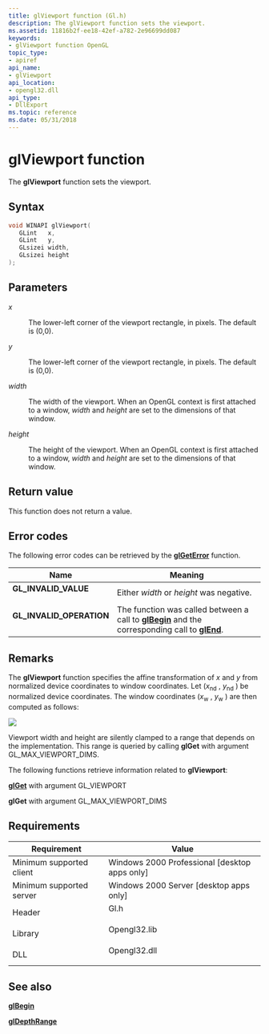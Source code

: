 ```yaml
---
title: glViewport function (Gl.h)
description: The glViewport function sets the viewport.
ms.assetid: 11816b2f-ee18-42ef-a782-2e96699dd087
keywords:
- glViewport function OpenGL
topic_type:
- apiref
api_name:
- glViewport
api_location:
- opengl32.dll
api_type:
- DllExport
ms.topic: reference
ms.date: 05/31/2018
---
```


# glViewport function

The **glViewport** function sets the viewport.

## Syntax


```C++
void WINAPI glViewport(
   GLint   x,
   GLint   y,
   GLsizei width,
   GLsizei height
);
```



## Parameters

<dl> <dt>

*x* 
</dt> <dd>

The lower-left corner of the viewport rectangle, in pixels. The default is (0,0).

</dd> <dt>

*y* 
</dt> <dd>

The lower-left corner of the viewport rectangle, in pixels. The default is (0,0).

</dd> <dt>

*width* 
</dt> <dd>

The width of the viewport. When an OpenGL context is first attached to a window, *width* and *height* are set to the dimensions of that window.

</dd> <dt>

*height* 
</dt> <dd>

The height of the viewport. When an OpenGL context is first attached to a window, *width* and *height* are set to the dimensions of that window.

</dd> </dl>

## Return value

This function does not return a value.

## Error codes

The following error codes can be retrieved by the [**glGetError**](glgeterror.md) function.



| Name                                                                                                  | Meaning                                                                                                                               |
|-------------------------------------------------------------------------------------------------------|---------------------------------------------------------------------------------------------------------------------------------------|
| <dl> <dt>**GL\_INVALID\_VALUE**</dt> </dl>     | Either *width* or *height* was negative.<br/>                                                                                   |
| <dl> <dt>**GL\_INVALID\_OPERATION**</dt> </dl> | The function was called between a call to [**glBegin**](glbegin.md) and the corresponding call to [**glEnd**](glend.md).<br/> |



## Remarks

The **glViewport** function specifies the affine transformation of *x* and *y* from normalized device coordinates to window coordinates. Let (*x*<sub>nd</sub> , *y*<sub>nd</sub> ) be normalized device coordinates. The window coordinates (*x*<sub>w</sub> , *y*<sub>w</sub> ) are then computed as follows:

![](images/view01.png)

Viewport width and height are silently clamped to a range that depends on the implementation. This range is queried by calling **glGet** with argument GL\_MAX\_VIEWPORT\_DIMS.

The following functions retrieve information related to **glViewport**:

[**glGet**](glgetbooleanv--glgetdoublev--glgetfloatv--glgetintegerv.md) with argument GL\_VIEWPORT

**glGet** with argument GL\_MAX\_VIEWPORT\_DIMS

## Requirements



| Requirement | Value |
|-------------------------------------|-----------------------------------------------------------------------------------------|
| Minimum supported client<br/> | Windows 2000 Professional \[desktop apps only\]<br/>                              |
| Minimum supported server<br/> | Windows 2000 Server \[desktop apps only\]<br/>                                    |
| Header<br/>                   | <dl> <dt>Gl.h</dt> </dl>         |
| Library<br/>                  | <dl> <dt>Opengl32.lib</dt> </dl> |
| DLL<br/>                      | <dl> <dt>Opengl32.dll</dt> </dl> |



## See also

<dl> <dt>

[**glBegin**](glbegin.md)
</dt> <dt>

[**glDepthRange**](gldepthrange.md)
</dt> </dl>

 

 





